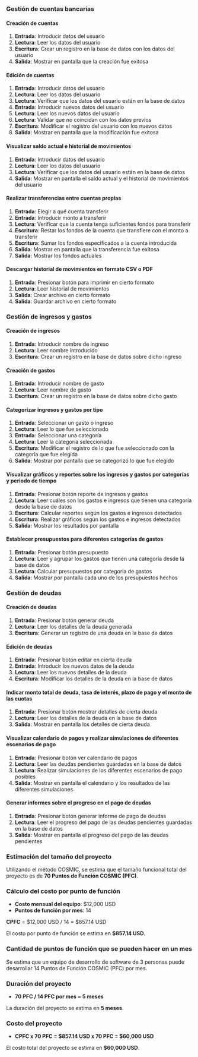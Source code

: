 ### Gestión de cuentas bancarias

#### Creación de cuentas
1. **Entrada**: Introducir datos del usuario
2. **Lectura**: Leer los datos del usuario
3. **Escritura**: Crear un registro en la base de datos con los datos del usuario
4. **Salida**: Mostrar en pantalla que la creación fue exitosa

#### Edición de cuentas
1. **Entrada**: Introducir datos del usuario
2. **Lectura**: Leer los datos del usuario
3. **Lectura**: Verificar que los datos del usuario están en la base de datos
4. **Entrada**: Introducir nuevos datos del usuario
5. **Lectura**: Leer los nuevos datos del usuario
6. **Lectura**: Validar que no coincidan con los datos previos
7. **Escritura**: Modificar el registro del usuario con los nuevos datos
8. **Salida**: Mostrar en pantalla que la modificación fue exitosa

#### Visualizar saldo actual e historial de movimientos
1. **Entrada**: Introducir datos del usuario
2. **Lectura**: Leer los datos del usuario
3. **Lectura**: Verificar que los datos del usuario están en la base de datos
4. **Salida**: Mostrar en pantalla el saldo actual y el historial de movimientos del usuario

#### Realizar transferencias entre cuentas propias
1. **Entrada**: Elegir a qué cuenta transferir
2. **Entrada**: Introducir monto a transferir
3. **Lectura**: Verificar que la cuenta tenga suficientes fondos para transferir
4. **Escritura**: Restar los fondos de la cuenta que transfiere con el monto a transferir
5. **Escritura**: Sumar los fondos especificados a la cuenta introducida
6. **Salida**: Mostrar en pantalla que la transferencia fue exitosa
7. **Salida**: Mostrar los fondos actuales

#### Descargar historial de movimientos en formato CSV o PDF
1. **Entrada**: Presionar botón para imprimir en cierto formato
2. **Lectura**: Leer historial de movimientos
3. **Salida**: Crear archivo en cierto formato
4. **Salida**: Guardar archivo en cierto formato

### Gestión de ingresos y gastos

#### Creación de ingresos
1. **Entrada**: Introducir nombre de ingreso
2. **Lectura**: Leer nombre introducido
3. **Escritura**: Crear un registro en la base de datos sobre dicho ingreso

#### Creación de gastos
1. **Entrada**: Introducir nombre de gasto
2. **Lectura**: Leer nombre de gasto
3. **Escritura**: Crear un registro en la base de datos sobre dicho gasto

#### Categorizar ingresos y gastos por tipo
1. **Entrada**: Seleccionar un gasto o ingreso
2. **Lectura**: Leer lo que fue seleccionado
3. **Entrada**: Seleccionar una categoría
4. **Lectura**: Leer la categoría seleccionada
5. **Escritura**: Modificar el registro de lo que fue seleccionado con la categoría que fue elegida
6. **Salida**: Mostrar por pantalla que se categorizó lo que fue elegido

#### Visualizar gráficos y reportes sobre los ingresos y gastos por categorías y periodo de tiempo
1. **Entrada**: Presionar botón reporte de ingresos y gastos
2. **Lectura**: Leer cuáles son los gastos e ingresos que tienen una categoría desde la base de datos
3. **Escritura**: Calcular reportes según los gastos e ingresos detectados
4. **Escritura**: Realizar gráficos según los gastos e ingresos detectados
5. **Salida**: Mostrar los resultados por pantalla

#### Establecer presupuestos para diferentes categorías de gastos
1. **Entrada**: Presionar botón presupuesto
2. **Lectura**: Leer y agrupar los gastos que tienen una categoría desde la base de datos
3. **Lectura**: Calcular presupuestos por categoría de gastos
4. **Salida**: Mostrar por pantalla cada uno de los presupuestos hechos

### Gestión de deudas

#### Creación de deudas
1. **Entrada**: Presionar botón generar deuda
2. **Lectura**: Leer los detalles de la deuda generada
3. **Escritura**: Generar un registro de una deuda en la base de datos

#### Edición de deudas
1. **Entrada**: Presionar botón editar en cierta deuda
2. **Entrada**: Introducir los nuevos datos de la deuda
3. **Lectura**: Leer los nuevos detalles de la deuda
4. **Escritura**: Modificar los detalles de la deuda en la base de datos

#### Indicar monto total de deuda, tasa de interés, plazo de pago y el monto de las cuotas
1. **Entrada**: Presionar botón mostrar detalles de cierta deuda
2. **Lectura**: Leer los detalles de la deuda en la base de datos
3. **Salida**: Mostrar en pantalla los detalles de cierta deuda

#### Visualizar calendario de pagos y realizar simulaciones de diferentes escenarios de pago
1. **Entrada**: Presionar botón ver calendario de pagos
2. **Lectura**: Leer las deudas pendientes guardadas en la base de datos
3. **Lectura**: Realizar simulaciones de los diferentes escenarios de pago posibles
4. **Salida**: Mostrar en pantalla el calendario y los resultados de las diferentes simulaciones

#### Generar informes sobre el progreso en el pago de deudas
1. **Entrada**: Presionar botón generar informe de pago de deudas
2. **Lectura**: Leer el progreso del pago de las deudas pendientes guardadas en la base de datos
3. **Salida**: Mostrar en pantalla el progreso del pago de las deudas pendientes

### Estimación del tamaño del proyecto
Utilizando el método COSMIC, se estima que el tamaño funcional total del proyecto es de **70 Puntos de Función COSMIC (PFC)**.

### Cálculo del costo por punto de función
- **Costo mensual del equipo**: $12,000 USD
- **Puntos de función por mes**: 14

**CPFC** = $12,000 USD / 14 = $857.14 USD

El costo por punto de función se estima en **$857.14 USD**.

### Cantidad de puntos de función que se pueden hacer en un mes
Se estima que un equipo de desarrollo de software de 3 personas puede desarrollar 14 Puntos de Función COSMIC (PFC) por mes.

### Duración del proyecto
- **70 PFC / 14 PFC por mes = 5 meses**

La duración del proyecto se estima en **5 meses**.

### Costo del proyecto
- **CPFC x 70 PFC = $857.14 USD x 70 PFC = $60,000 USD**

El costo total del proyecto se estima en **$60,000 USD**.
